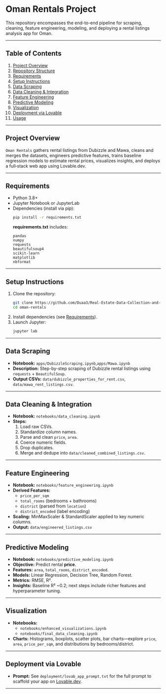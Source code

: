 # Oman Rentals Project

This repository encompasses the end-to-end pipeline for scraping, cleaning, feature engineering, modeling, and deploying a rental listings analysis app for Oman.

---

## Table of Contents

1. [Project Overview](#project-overview)
2. [Repository Structure](#repository-structure)
3. [Requirements](#requirements)
4. [Setup Instructions](#setup-instructions)
5. [Data Scraping](#data-scraping)
6. [Data Cleaning & Integration](#data-cleaning--integration)
7. [Feature Engineering](#feature-engineering)
8. [Predictive Modeling](#predictive-modeling)
9. [Visualization](#visualization)
10. [Deployment via Lovable](#deployment-via-lovable)
11. [Usage](#usage)

---

## Project Overview

`Oman Rentals` gathers rental listings from Dubizzle and Mawa, cleans and merges the datasets, engineers predictive features, trains baseline regression models to estimate rental prices, visualizes insights, and deploys a full‑stack web app using Lovable.dev.

---


## Requirements

- Python 3.8+  
- Jupyter Notebook or JupyterLab  
- Dependencies (install via pip):  
  ```bash
  pip install -r requirements.txt
  ```
  **requirements.txt** includes:
  ```text
  pandas
  numpy
  requests
  beautifulsoup4
  scikit-learn
  matplotlib
  nbformat
  ```

---

## Setup Instructions

1. Clone the repository:  
   ```bash
   git clone https://github.com/Duaa3/Real-Estate-Data-Collection-and-Cleaning-Project.git
   cd oman-rentals
   ```
2. Install dependencies (see [Requirements](#requirements)).  
3. Launch Jupyter:  
   ```bash
   jupyter lab
   ```

---

## Data Scraping

- **Notebook:** `apps/DubizzleScraping.ipynb`,`apps/Mawa.ipynb` 
- **Description:** Step-by-step scraping of Dubizzle rental listings using `requests` + `BeautifulSoup`.  
- **Output CSVs:** `data/dubizzle_properties_for_rent.csv`, `data/mawa_rent_listings.csv`.

---

## Data Cleaning & Integration

- **Notebook:** `notebooks/data_cleaning.ipynb`  
- **Steps:**
  1. Load raw CSVs.  
  2. Standardize column names.  
  3. Parse and clean `price`, `area`.  
  4. Coerce numeric fields.  
  5. Drop duplicates.  
  6. Merge and dedupe into `data/cleaned_combined_listings.csv`.

---

## Feature Engineering

- **Notebook:** `notebooks/feature_engineering.ipynb`  
- **Derived Features:**  
  - `price_per_sqm`  
  - `total_rooms` (bedrooms + bathrooms)  
  - `district` (parsed from `location`)  
  - `district_encoded` (label encoding)  
- **Scaling:** MinMaxScaler & StandardScaler applied to key numeric columns.  
- **Output:** `data/engineered_listings.csv`

---

## Predictive Modeling

- **Notebook:** `notebooks/predictive_modeling.ipynb`  
- **Objective:** Predict rental **price**.  
- **Features:** `area`, `total_rooms`, `district_encoded`.  
- **Models:** Linear Regression, Decision Tree, Random Forest.  
- **Metrics:** RMSE, R².  
- **Insights:** Baseline R² ~0.2; next steps include richer features and hyperparameter tuning.

---

## Visualization

- **Notebooks:**
  - `notebooks/enhanced_visualizations.ipynb`  
  - `notebooks/final_data_cleaning.ipynb`  
- **Charts:** Histograms, boxplots, scatter plots, bar charts—explore `price`, `area`, `price_per_sqm`, and distributions by bedrooms/district.

---

## Deployment via Lovable

 - **Prompt:** See `deployment/lovab_app_prompt.txt` for the full prompt to scaffold your app on [Lovable.dev](https://lovable.dev).  
---


